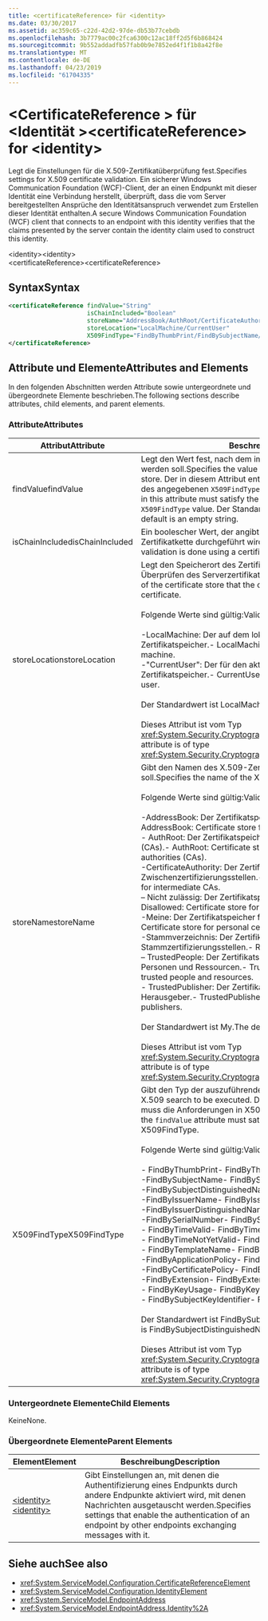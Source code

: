 ```yaml
---
title: <certificateReference> für <identity>
ms.date: 03/30/2017
ms.assetid: ac359c65-c22d-42d2-97de-db53b77cebdb
ms.openlocfilehash: 3b7779ac00c2fca6300c12ac18ff2d5f6b868424
ms.sourcegitcommit: 9b552addadfb57fab0b9e7852ed4f1f1b8a42f8e
ms.translationtype: MT
ms.contentlocale: de-DE
ms.lasthandoff: 04/23/2019
ms.locfileid: "61704335"
---
```

# <a name="certificatereference-for-identity"></a><span data-ttu-id="9d2eb-102">\<CertificateReference > für \<Identität ></span><span class="sxs-lookup"><span data-stu-id="9d2eb-102">\<certificateReference> for \<identity></span></span>
<span data-ttu-id="9d2eb-103">Legt die Einstellungen für die X.509-Zertifikatüberprüfung fest.</span><span class="sxs-lookup"><span data-stu-id="9d2eb-103">Specifies settings for X.509 certificate validation.</span></span> <span data-ttu-id="9d2eb-104">Ein sicherer Windows Communication Foundation (WCF)-Client, der an einen Endpunkt mit dieser Identität eine Verbindung herstellt, überprüft, dass die vom Server bereitgestellten Ansprüche den Identitätsanspruch verwendet zum Erstellen dieser Identität enthalten.</span><span class="sxs-lookup"><span data-stu-id="9d2eb-104">A secure Windows Communication Foundation (WCF) client that connects to an endpoint with this identity verifies that the claims presented by the server contain the identity claim used to construct this identity.</span></span>  
  
 <span data-ttu-id="9d2eb-105">\<identity></span><span class="sxs-lookup"><span data-stu-id="9d2eb-105">\<identity></span></span>  
<span data-ttu-id="9d2eb-106">\<certificateReference></span><span class="sxs-lookup"><span data-stu-id="9d2eb-106">\<certificateReference></span></span>  
  
## <a name="syntax"></a><span data-ttu-id="9d2eb-107">Syntax</span><span class="sxs-lookup"><span data-stu-id="9d2eb-107">Syntax</span></span>  
  
```xml  
<certificateReference findValue="String"
                      isChainIncluded="Boolean"
                      storeName="AddressBook/AuthRoot/CertificateAuthority/Disallowed/My/Root/TrustedPeople/TrustedPublisher"
                      storeLocation="LocalMachine/CurrentUser"
                      X509FindType="FindByThumbPrint/FindBySubjectName/FindBySubjectDistinguishedName/FindByIssuerName/FindByIssuerDistinguishedName/FindBySerialNumber/FindByTimeValid/FindByTimeNotYetValid/FindByTemplateName/FindByApplicationPolicy/FindByCertificatePolicy/FindByExtension/FindByKeyUsage/FindBySubjectKeyIdentifier">
</certificateReference>
```  
  
## <a name="attributes-and-elements"></a><span data-ttu-id="9d2eb-108">Attribute und Elemente</span><span class="sxs-lookup"><span data-stu-id="9d2eb-108">Attributes and Elements</span></span>  
 <span data-ttu-id="9d2eb-109">In den folgenden Abschnitten werden Attribute sowie untergeordnete und übergeordnete Elemente beschrieben.</span><span class="sxs-lookup"><span data-stu-id="9d2eb-109">The following sections describe attributes, child elements, and parent elements.</span></span>  
  
### <a name="attributes"></a><span data-ttu-id="9d2eb-110">Attribute</span><span class="sxs-lookup"><span data-stu-id="9d2eb-110">Attributes</span></span>  
  
|<span data-ttu-id="9d2eb-111">Attribut</span><span class="sxs-lookup"><span data-stu-id="9d2eb-111">Attribute</span></span>|<span data-ttu-id="9d2eb-112">Beschreibung</span><span class="sxs-lookup"><span data-stu-id="9d2eb-112">Description</span></span>|  
|---------------|-----------------|  
|<span data-ttu-id="9d2eb-113">findValue</span><span class="sxs-lookup"><span data-stu-id="9d2eb-113">findValue</span></span>|<span data-ttu-id="9d2eb-114">Legt den Wert fest, nach dem im X.509-Zertifikatspeicher gesucht werden soll.</span><span class="sxs-lookup"><span data-stu-id="9d2eb-114">Specifies the value to search for in the X.509 certificate store.</span></span> <span data-ttu-id="9d2eb-115">Der in diesem Attribut enthaltene Typ muss den Anforderungen des angegebenen `X509FindType`-Werts entsprechen.</span><span class="sxs-lookup"><span data-stu-id="9d2eb-115">The type contained in this attribute must satisfy the requirements of the specified `X509FindType` value.</span></span> <span data-ttu-id="9d2eb-116">Der Standardwert ist eine leere Zeichenfolge.</span><span class="sxs-lookup"><span data-stu-id="9d2eb-116">The default is an empty string.</span></span>|  
|<span data-ttu-id="9d2eb-117">isChainIncluded</span><span class="sxs-lookup"><span data-stu-id="9d2eb-117">isChainIncluded</span></span>|<span data-ttu-id="9d2eb-118">Ein boolescher Wert, der angibt, ob die Validierung mithilfe einer Zertifikatkette durchgeführt wird.</span><span class="sxs-lookup"><span data-stu-id="9d2eb-118">A Boolean value that specifies if the validation is done using a certificate chain.</span></span>|  
|<span data-ttu-id="9d2eb-119">storeLocation</span><span class="sxs-lookup"><span data-stu-id="9d2eb-119">storeLocation</span></span>|<span data-ttu-id="9d2eb-120">Legt den Speicherort des Zertifikatspeichers fest, den der Client zum Überprüfen des Serverzertifikats verwenden kann.</span><span class="sxs-lookup"><span data-stu-id="9d2eb-120">Specifies the location of the certificate store that the client can use to validate the server’s certificate.</span></span><br /><br /> <span data-ttu-id="9d2eb-121">Folgende Werte sind gültig:</span><span class="sxs-lookup"><span data-stu-id="9d2eb-121">Valid values include the following:</span></span><br /><br /> <span data-ttu-id="9d2eb-122">-LocalMachine: Der auf dem lokalen Computer zugewiesene Zertifikatspeicher.</span><span class="sxs-lookup"><span data-stu-id="9d2eb-122">-   LocalMachine: The cert store assigned to the local machine.</span></span><br /><span data-ttu-id="9d2eb-123">-"CurrentUser": Der für den aktuellen Benutzer zugewiesene Zertifikatspeicher.</span><span class="sxs-lookup"><span data-stu-id="9d2eb-123">-   CurrentUser: The cert store assigned to the current user.</span></span><br /><br /> <span data-ttu-id="9d2eb-124">Der Standardwert ist LocalMachine.</span><span class="sxs-lookup"><span data-stu-id="9d2eb-124">The default value is LocalMachine.</span></span><br /><br /> <span data-ttu-id="9d2eb-125">Dieses Attribut ist vom Typ <xref:System.Security.Cryptography.X509Certificates.StoreLocation>.</span><span class="sxs-lookup"><span data-stu-id="9d2eb-125">This attribute is of type <xref:System.Security.Cryptography.X509Certificates.StoreLocation>.</span></span>|  
|<span data-ttu-id="9d2eb-126">storeName</span><span class="sxs-lookup"><span data-stu-id="9d2eb-126">storeName</span></span>|<span data-ttu-id="9d2eb-127">Gibt den Namen des X.509-Zertifikatsspeichers an, der geöffnet werden soll.</span><span class="sxs-lookup"><span data-stu-id="9d2eb-127">Specifies the name of the X.509 certificate store to open.</span></span><br /><br /> <span data-ttu-id="9d2eb-128">Folgende Werte sind gültig:</span><span class="sxs-lookup"><span data-stu-id="9d2eb-128">Valid values include the following:</span></span><br /><br /> <span data-ttu-id="9d2eb-129">-AddressBook: Der Zertifikatspeicher für andere Benutzer.</span><span class="sxs-lookup"><span data-stu-id="9d2eb-129">-   AddressBook: Certificate store for other users.</span></span><br /><span data-ttu-id="9d2eb-130">-   AuthRoot: Der Zertifikatspeicher für Drittanbieter-Zertifizierungsstellen (CAs).</span><span class="sxs-lookup"><span data-stu-id="9d2eb-130">-   AuthRoot: Certificate store for third-party certification authorities (CAs).</span></span><br /><span data-ttu-id="9d2eb-131">-CertificateAuthority: Der Zertifikatspeicher für Zwischenzertifizierungsstellen.</span><span class="sxs-lookup"><span data-stu-id="9d2eb-131">-   CertificateAuthority: Certificate store for intermediate CAs.</span></span><br /><span data-ttu-id="9d2eb-132">– Nicht zulässig: Der Zertifikatspeicher für widerrufene Zertifikate.</span><span class="sxs-lookup"><span data-stu-id="9d2eb-132">-   Disallowed: Certificate store for revoked certificates.</span></span><br /><span data-ttu-id="9d2eb-133">-Meine: Der Zertifikatspeicher für persönliche Zertifikate.</span><span class="sxs-lookup"><span data-stu-id="9d2eb-133">-   My: Certificate store for personal certificates.</span></span><br /><span data-ttu-id="9d2eb-134">-Stammverzeichnis: Der Zertifikatspeicher für vertrauenswürdige Stammzertifizierungsstellen.</span><span class="sxs-lookup"><span data-stu-id="9d2eb-134">-   Root: Certificate store for trusted root CAs.</span></span><br /><span data-ttu-id="9d2eb-135">– TrustedPeople: Der Zertifikatspeicher für direkt vertrauenswürdige Personen und Ressourcen.</span><span class="sxs-lookup"><span data-stu-id="9d2eb-135">-   TrustedPeople: Certificate store for directly trusted people and resources.</span></span><br /><span data-ttu-id="9d2eb-136">-   TrustedPublisher: Der Zertifikatspeicher für direkt vertrauenswürdige Herausgeber.</span><span class="sxs-lookup"><span data-stu-id="9d2eb-136">-   TrustedPublisher: Certificate store for directly trusted publishers.</span></span><br /><br /> <span data-ttu-id="9d2eb-137">Der Standardwert ist My.</span><span class="sxs-lookup"><span data-stu-id="9d2eb-137">The default value is My.</span></span><br /><br /> <span data-ttu-id="9d2eb-138">Dieses Attribut ist vom Typ <xref:System.Security.Cryptography.X509Certificates.StoreName>.</span><span class="sxs-lookup"><span data-stu-id="9d2eb-138">This attribute is of type <xref:System.Security.Cryptography.X509Certificates.StoreName>.</span></span>|  
|<span data-ttu-id="9d2eb-139">X509FindType</span><span class="sxs-lookup"><span data-stu-id="9d2eb-139">X509FindType</span></span>|<span data-ttu-id="9d2eb-140">Gibt den Typ der auszuführenden X.509-Suche an.</span><span class="sxs-lookup"><span data-stu-id="9d2eb-140">Specifies the type of X.509 search to be executed.</span></span> <span data-ttu-id="9d2eb-141">Der im `findValue`-Attribut enthaltene Typ muss die Anforderungen in X509FindType erfüllen.</span><span class="sxs-lookup"><span data-stu-id="9d2eb-141">The type contained in the `findValue` attribute must satisfy the requirements of the specified X509FindType.</span></span><br /><br /> <span data-ttu-id="9d2eb-142">Folgende Werte sind gültig:</span><span class="sxs-lookup"><span data-stu-id="9d2eb-142">Valid values include the following:</span></span><br /><br /> <span data-ttu-id="9d2eb-143">-   FindByThumbPrint</span><span class="sxs-lookup"><span data-stu-id="9d2eb-143">-   FindByThumbPrint</span></span><br /><span data-ttu-id="9d2eb-144">-FindBySubjectName</span><span class="sxs-lookup"><span data-stu-id="9d2eb-144">-   FindBySubjectName</span></span><br /><span data-ttu-id="9d2eb-145">-FindBySubjectDistinguishedName</span><span class="sxs-lookup"><span data-stu-id="9d2eb-145">-   FindBySubjectDistinguishedName</span></span><br /><span data-ttu-id="9d2eb-146">-FindByIssuerName</span><span class="sxs-lookup"><span data-stu-id="9d2eb-146">-   FindByIssuerName</span></span><br /><span data-ttu-id="9d2eb-147">-FindByIssuerDistinguishedName</span><span class="sxs-lookup"><span data-stu-id="9d2eb-147">-   FindByIssuerDistinguishedName</span></span><br /><span data-ttu-id="9d2eb-148">-FindBySerialNumber</span><span class="sxs-lookup"><span data-stu-id="9d2eb-148">-   FindBySerialNumber</span></span><br /><span data-ttu-id="9d2eb-149">-   FindByTimeValid</span><span class="sxs-lookup"><span data-stu-id="9d2eb-149">-   FindByTimeValid</span></span><br /><span data-ttu-id="9d2eb-150">-   FindByTimeNotYetValid</span><span class="sxs-lookup"><span data-stu-id="9d2eb-150">-   FindByTimeNotYetValid</span></span><br /><span data-ttu-id="9d2eb-151">-   FindByTemplateName</span><span class="sxs-lookup"><span data-stu-id="9d2eb-151">-   FindByTemplateName</span></span><br /><span data-ttu-id="9d2eb-152">-FindByApplicationPolicy</span><span class="sxs-lookup"><span data-stu-id="9d2eb-152">-   FindByApplicationPolicy</span></span><br /><span data-ttu-id="9d2eb-153">-FindByCertificatePolicy</span><span class="sxs-lookup"><span data-stu-id="9d2eb-153">-   FindByCertificatePolicy</span></span><br /><span data-ttu-id="9d2eb-154">-FindByExtension</span><span class="sxs-lookup"><span data-stu-id="9d2eb-154">-   FindByExtension</span></span><br /><span data-ttu-id="9d2eb-155">-   FindByKeyUsage</span><span class="sxs-lookup"><span data-stu-id="9d2eb-155">-   FindByKeyUsage</span></span><br /><span data-ttu-id="9d2eb-156">-   FindBySubjectKeyIdentifier</span><span class="sxs-lookup"><span data-stu-id="9d2eb-156">-   FindBySubjectKeyIdentifier</span></span><br /><br /> <span data-ttu-id="9d2eb-157">Der Standardwert ist FindBySubjectDistinguishedName.</span><span class="sxs-lookup"><span data-stu-id="9d2eb-157">The default value is FindBySubjectDistinguishedName.</span></span><br /><br /> <span data-ttu-id="9d2eb-158">Dieses Attribut ist vom Typ <xref:System.Security.Cryptography.X509Certificates.X509FindType>.</span><span class="sxs-lookup"><span data-stu-id="9d2eb-158">This attribute is of type <xref:System.Security.Cryptography.X509Certificates.X509FindType>.</span></span>|  
  
### <a name="child-elements"></a><span data-ttu-id="9d2eb-159">Untergeordnete Elemente</span><span class="sxs-lookup"><span data-stu-id="9d2eb-159">Child Elements</span></span>  
 <span data-ttu-id="9d2eb-160">Keine</span><span class="sxs-lookup"><span data-stu-id="9d2eb-160">None.</span></span>  
  
### <a name="parent-elements"></a><span data-ttu-id="9d2eb-161">Übergeordnete Elemente</span><span class="sxs-lookup"><span data-stu-id="9d2eb-161">Parent Elements</span></span>  
  
|<span data-ttu-id="9d2eb-162">Element</span><span class="sxs-lookup"><span data-stu-id="9d2eb-162">Element</span></span>|<span data-ttu-id="9d2eb-163">Beschreibung</span><span class="sxs-lookup"><span data-stu-id="9d2eb-163">Description</span></span>|  
|-------------|-----------------|  
|[<span data-ttu-id="9d2eb-164">\<identity></span><span class="sxs-lookup"><span data-stu-id="9d2eb-164">\<identity></span></span>](../../../../../docs/framework/configure-apps/file-schema/wcf/identity.md)|<span data-ttu-id="9d2eb-165">Gibt Einstellungen an, mit denen die Authentifizierung eines Endpunkts durch andere Endpunkte aktiviert wird, mit denen Nachrichten ausgetauscht werden.</span><span class="sxs-lookup"><span data-stu-id="9d2eb-165">Specifies settings that enable the authentication of an endpoint by other endpoints exchanging messages with it.</span></span>|  
  
## <a name="see-also"></a><span data-ttu-id="9d2eb-166">Siehe auch</span><span class="sxs-lookup"><span data-stu-id="9d2eb-166">See also</span></span>

- <xref:System.ServiceModel.Configuration.CertificateReferenceElement>
- <xref:System.ServiceModel.Configuration.IdentityElement>
- <xref:System.ServiceModel.EndpointAddress>
- <xref:System.ServiceModel.EndpointAddress.Identity%2A>
